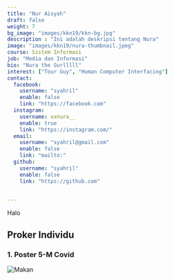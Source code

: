 ```yaml
---
title: "Nur Aisyah"
draft: false
weight: 7
bg_image: "images/kkn19/kkn-bg.jpg"
description : "Ini adalah deskripsi tentang Nura"
image: "images/kkn19/nura-thumbnail.jpeg"
course: Sistem Informasi
job: "Media dan Informasi"
bio: "Nura the Gurlllll"
interest: ["Tour Guy", "Human Computer Interfacing"]
contact:
  facebook:
    username: "syahril"
    enable: false 
    link: "https://facebook.com"
  instagram:
    username: xxnura__
    enable: true
    link: "https://instagram.com/"
  email: 
    username: "syahril@gmail.com"
    enable: false
    link: "mailto:"
  github:
    username: "syahril" 
    enable: false
    link: "https://github.com"


---
```


Halo

## Proker Individu

### 1. Poster 5-M Covid

![Makan](/images/kkn19/poster-5m.png)